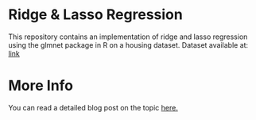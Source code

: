 Ridge & Lasso Regression
================





This repository contains an implementation of ridge and lasso regression using the glmnet package in R on a housing dataset. Dataset available at: [link](https://www.kaggle.com/harlfoxem/housesalesprediction)

More Info
=========

You can read a detailed blog post on the topic [here.](https://kmutya.github.io/regularizedregression/)
